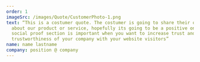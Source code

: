 ```yaml
---
order: 1
imageSrc: /images/Quote/CustomerPhoto-1.png
text: “This is a costumer quote. The costumer is going to share their opinion
  about our product or service, hopefully its going to be a positive one. The
  social proof section is important when you want to increase trust and
  trustworthiness of your company with your website visitors”
name: name lastname
company: position @ company
---
```

